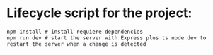 # Lifecycle script for the project:

```
npm install # install requiere dependencies
npm run dev # start the server with Express plus ts node dev to restart the server when a change is detected
```
